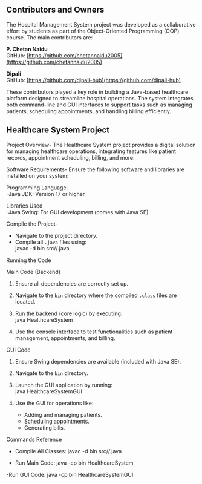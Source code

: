 ## Contributors and Owners

The Hospital Management System project was developed as a collaborative effort by students as part of the Object-Oriented Programming (OOP) course. The main contributors are:

**P. Chetan Naidu**  
GitHub: [https://github.com/chetannaidu2005](https://github.com/chetannaidu2005)

**Dipali**  
GitHub: [https://github.com/dipali-hub](https://github.com/dipali-hub)

These contributors played a key role in building a Java-based healthcare platform designed to streamline hospital operations. The system integrates both command-line and GUI interfaces to support tasks such as managing patients, scheduling appointments, and handling billing efficiently.


## Healthcare System Project 
Project Overview-
The Healthcare System project provides a digital solution for managing healthcare operations, integrating features like patient records, appointment scheduling, billing, and more.

Software Requirements- 
Ensure the following software and libraries are installed on your system:  

Programming Language-  
-Java JDK: Version 17 or higher 

Libraries Used  
-Java Swing: For GUI development (comes with Java SE)  
  
Compile the Project-  

- Navigate to the project directory.  
- Compile all `.java` files using:  
      javac -d bin src//.java
       
Running the Code

Main Code (Backend)  

1. Ensure all dependencies are correctly set up.  
2. Navigate to the `bin` directory where the compiled `.class` files are located.  
3. Run the backend (core logic) by executing:  
    java HealthcareSystem
     
4. Use the console interface to test functionalities such as patient management, appointments, and billing.  

GUI Code 

1. Ensure Swing dependencies are available (included with Java SE).  
2. Navigate to the `bin` directory.  
3. Launch the GUI application by running:  
   java HealthcareSystemGUI

4. Use the GUI for operations like:  
   - Adding and managing patients.  
   - Scheduling appointments.  
   - Generating bills.  


Commands Reference  

- Compile All Classes: 
  javac -d bin src//.java
    
- Run Main Code: 
  java -cp bin HealthcareSystem
   
-Run GUI Code: 
  java -cp bin HealthcareSystemGUI
   

